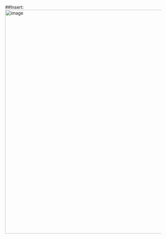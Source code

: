 ##Insert:
<img width="721" alt="image" src="https://user-images.githubusercontent.com/54100993/190082544-c2616dad-53fa-4d61-969c-980e01709edc.png">
